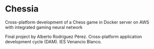 # Chessia
Cross-platform development of a Chess game in Docker server on AWS with integrated gaming neural network  

Final project by Alberto Rodríguez Pérez. 
Cross-platform application development cycle (DAM). IES Venancio Blanco.
